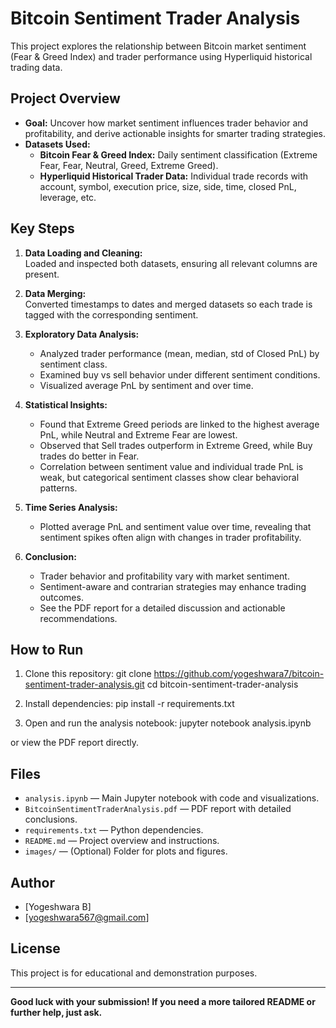 # Bitcoin Sentiment Trader Analysis

This project explores the relationship between Bitcoin market sentiment (Fear & Greed Index) and trader performance using Hyperliquid historical trading data.

## Project Overview

- **Goal:** Uncover how market sentiment influences trader behavior and profitability, and derive actionable insights for smarter trading strategies.
- **Datasets Used:**
  - **Bitcoin Fear & Greed Index:** Daily sentiment classification (Extreme Fear, Fear, Neutral, Greed, Extreme Greed).
  - **Hyperliquid Historical Trader Data:** Individual trade records with account, symbol, execution price, size, side, time, closed PnL, leverage, etc.

## Key Steps

1. **Data Loading and Cleaning:**  
   Loaded and inspected both datasets, ensuring all relevant columns are present.

2. **Data Merging:**  
   Converted timestamps to dates and merged datasets so each trade is tagged with the corresponding sentiment.

3. **Exploratory Data Analysis:**  
   - Analyzed trader performance (mean, median, std of Closed PnL) by sentiment class.
   - Examined buy vs sell behavior under different sentiment conditions.
   - Visualized average PnL by sentiment and over time.

4. **Statistical Insights:**  
   - Found that Extreme Greed periods are linked to the highest average PnL, while Neutral and Extreme Fear are lowest.
   - Observed that Sell trades outperform in Extreme Greed, while Buy trades do better in Fear.
   - Correlation between sentiment value and individual trade PnL is weak, but categorical sentiment classes show clear behavioral patterns.

5. **Time Series Analysis:**  
   - Plotted average PnL and sentiment value over time, revealing that sentiment spikes often align with changes in trader profitability.

6. **Conclusion:**  
   - Trader behavior and profitability vary with market sentiment.
   - Sentiment-aware and contrarian strategies may enhance trading outcomes.
   - See the PDF report for a detailed discussion and actionable recommendations.

## How to Run

1. Clone this repository:
git clone https://github.com/yogeshwara7/bitcoin-sentiment-trader-analysis.git
cd bitcoin-sentiment-trader-analysis

2. Install dependencies:
pip install -r requirements.txt

3. Open and run the analysis notebook:
jupyter notebook analysis.ipynb

or view the PDF report directly.

## Files

- `analysis.ipynb` — Main Jupyter notebook with code and visualizations.
- `BitcoinSentimentTraderAnalysis.pdf` — PDF report with detailed conclusions.
- `requirements.txt` — Python dependencies.
- `README.md` — Project overview and instructions.
- `images/` — (Optional) Folder for plots and figures.

## Author

- [Yogeshwara B]  
- [yogeshwara567@gmail.com]

## License

This project is for educational and demonstration purposes.

---

**Good luck with your submission! If you need a more tailored README or further help, just ask.**
